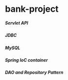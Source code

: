 # bank-project
##### Servlet API
##### JDBC
##### MySQL
##### Spring IoC container
##### DAO and Repository Pattern
